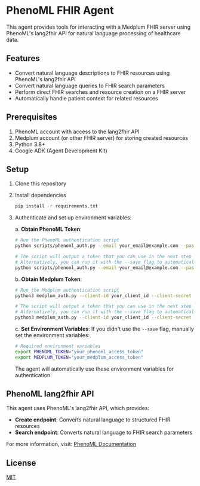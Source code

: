 # PhenoML FHIR Agent

This agent provides tools for interacting with a Medplum FHIR server using PhenoML's lang2fhir API for natural language processing of healthcare data.

## Features

- Convert natural language descriptions to FHIR resources using PhenoML's lang2fhir API
- Convert natural language queries to FHIR search parameters
- Perform direct FHIR searches and resource creation on a FHIR server
- Automatically handle patient context for related resources

## Prerequisites

1. PhenoML account with access to the lang2fhir API
2. Medplum account (or other FHIR server) for storing created resources
3. Python 3.8+
4. Google ADK (Agent Development Kit)

## Setup

1. Clone this repository

2. Install dependencies
   ```bash
   pip install -r requirements.txt
   ```

3. Authenticate and set up environment variables:

   a. **Obtain PhenoML Token**:
   ```bash
   # Run the PhenoML authentication script
   python scripts/phenoml_auth.py --email your_email@example.com --password your_password
   
   # The script will output a token that you can use in the next step
   # Alternatively, you can run it with the --save flag to automatically save to .env
   python scripts/phenoml_auth.py --email your_email@example.com --password your_password --save
   ```

   b. **Obtain Medplum Token**:
   ```bash
   # Run the Medplum authentication script
   python3 medplum_auth.py --client-id your_client_id --client-secret your_client_secret
   
   # The script will output a token that you can use in the next step
   # Alternatively, you can run it with the --save flag to automatically save to .env
   python3 medplum_auth.py --client-id your_client_id --client-secret your_client_secret --save
   ```

   c. **Set Environment Variables**:
   If you didn't use the `--save` flag, manually set the environment variables:
   ```bash
   # Required environment variables
   export PHENOML_TOKEN="your_phenoml_access_token" 
   export MEDPLUM_TOKEN="your_medplum_access_token"
   ```

   The agent will automatically use these environment variables for authentication.


## PhenoML lang2fhir API

This agent uses PhenoML's lang2fhir API, which provides:

- **Create endpoint**: Converts natural language to structured FHIR resources
- **Search endpoint**: Converts natural language to FHIR search parameters

For more information, visit: [PhenoML Documentation](https://developer.pheno.ml)

## License

[MIT](LICENSE) 
